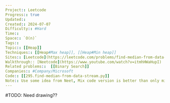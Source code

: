 ```yaml
---
Project:: Leetcode
Progress:: true
Updated:: 
Created:: 2024-07-07
Difficulty:: #Hard 
Time:: 
Space:: `O(n)`
Tags:: 
Topic:: [[Heap]]
Techniques:: [[Heap#Max heap]], [[Heap#Min heap]]
Sites:: [Leetcode](https://leetcode.com/problems/find-median-from-data-stream/description/)
Walkthrough:: [Neetcode](https://www.youtube.com/watch?v=itmhHWaHupI)
Related problems::  [[Binary Search]]
Companies:: #Company/Microsoft
Code:: [[295.find-median-from-data-stream.py]]
Note:: Use some idea from Neet, Mix code version is better than only mine or only Neet., #TODO: Need drawing??
---
```


#TODO: Need drawing??
